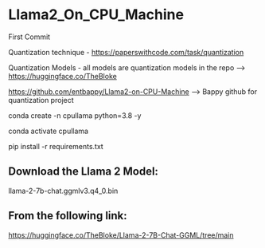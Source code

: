 # Llama2_On_CPU_Machine
First Commit


Quantization technique - https://paperswithcode.com/task/quantization

Quantization Models - all models are quantization models in the repo --> https://huggingface.co/TheBloke

https://github.com/entbappy/Llama2-on-CPU-Machine --> Bappy github for quantization project


conda create -n cpullama python=3.8 -y

conda activate cpullama

pip install -r requirements.txt

## Download the Llama 2 Model:

llama-2-7b-chat.ggmlv3.q4_0.bin

## From the following link:
https://huggingface.co/TheBloke/Llama-2-7B-Chat-GGML/tree/main